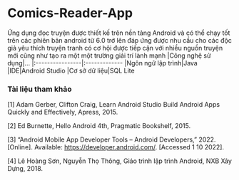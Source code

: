 # Comics-Reader-App
Ứng dụng đọc truyện được thiết kế trên nền tảng Android và có thể chạy tốt trên các phiên bản android từ 6.0 trở lên đáp ứng được nhu cầu cho các độc giả yêu thích truyện tranh có cơ hội được tiếp cận với nhiều nguồn truyện mới cũng như tạo ra một một trường giải trí lành mạnh
|Công nghệ sử dụng|...
|:----------------|:-------------
|Ngôn ngữ lập trình|Java
|IDE|Android Studio
|Cơ sở dữ liệu|SQL Lite
 ### Tài liệu tham khảo
[1]	Adam Gerber, Clifton Craig, Learn Android Studio Build Android Apps Quickly and Effectively, Apress, 2015.

[2]	Ed Burnette, Hello Android 4th, Pragmatic Bookshelf, 2015.

[3]	“Android Mobile App Developer Tools – Android Developers,” 2022. [Online]. Available: https://developer.android.com/. [Accessed 1 10 2022].

[4]	Lê Hoàng Sơn, Nguyễn Thọ Thông, Giáo trình lập trình Android, NXB Xây Dựng, 2018.



